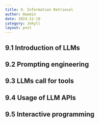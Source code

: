 ```yaml
---
title: 9. Information Retrieval
author: Haomin
date: 2024-12-19
category: Jekyll
layout: post
---
```

 
9.1 Introduction of LLMs
-------------

9.2 Prompting engineering
-------------

9.3 LLMs call for tools
-------------

9.4 Usage of LLM APIs
-------------

9.5 Interactive programming
-------------
